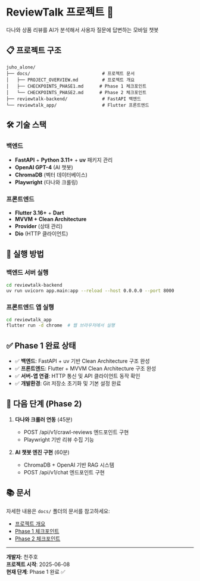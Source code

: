 # ReviewTalk 프로젝트 🚀

다나와 상품 리뷰를 AI가 분석해서 사용자 질문에 답변하는 모바일 챗봇

## 📋 프로젝트 구조

```
juho_alone/
├── docs/                           # 프로젝트 문서
│   ├── PROJECT_OVERVIEW.md         # 프로젝트 개요
│   ├── CHECKPOINTS_PHASE1.md      # Phase 1 체크포인트
│   └── CHECKPOINTS_PHASE2.md      # Phase 2 체크포인트
├── reviewtalk-backend/             # FastAPI 백엔드
└── reviewtalk_app/                 # Flutter 프론트엔드
```

## 🛠️ 기술 스택

### 백엔드
- **FastAPI** + **Python 3.11+** + **uv** 패키지 관리
- **OpenAI GPT-4** (AI 챗봇)
- **ChromaDB** (벡터 데이터베이스)
- **Playwright** (다나와 크롤링)

### 프론트엔드
- **Flutter 3.16+** + **Dart**
- **MVVM + Clean Architecture**
- **Provider** (상태 관리)
- **Dio** (HTTP 클라이언트)

## 🚀 실행 방법

### 백엔드 서버 실행
```bash
cd reviewtalk-backend
uv run uvicorn app.main:app --reload --host 0.0.0.0 --port 8000
```

### 프론트엔드 앱 실행
```bash
cd reviewtalk_app
flutter run -d chrome  # 웹 브라우저에서 실행
```

## ✅ Phase 1 완료 상태

- ✅ **백엔드**: FastAPI + uv 기반 Clean Architecture 구조 완성
- ✅ **프론트엔드**: Flutter + MVVM Clean Architecture 구조 완성  
- ✅ **서버-앱 연결**: HTTP 통신 및 API 클라이언트 동작 확인
- ✅ **개발환경**: Git 저장소 초기화 및 기본 설정 완료

## 🎯 다음 단계 (Phase 2)

1. **다나와 크롤러 연동** (45분)
   - POST /api/v1/crawl-reviews 엔드포인트 구현
   - Playwright 기반 리뷰 수집 기능

2. **AI 챗봇 엔진 구현** (60분)
   - ChromaDB + OpenAI 기반 RAG 시스템
   - POST /api/v1/chat 엔드포인트 구현

## 📚 문서

자세한 내용은 `docs/` 폴더의 문서를 참고하세요:
- [프로젝트 개요](docs/PROJECT_OVERVIEW.md)
- [Phase 1 체크포인트](docs/CHECKPOINTS_PHASE1.md)
- [Phase 2 체크포인트](docs/CHECKPOINTS_PHASE2.md)

---

**개발자**: 천주호  
**프로젝트 시작**: 2025-06-08  
**현재 단계**: Phase 1 완료 ✅ 